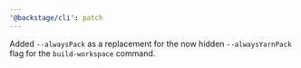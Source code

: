 ```yaml
---
'@backstage/cli': patch
---
```


Added `--alwaysPack` as a replacement for the now hidden `--alwaysYarnPack` flag for the `build-workspace` command.
